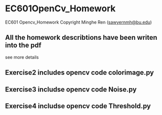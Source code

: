 # EC601OpenCv_Homework
EC601 Opencv_Homework 
Copyright Minghe Ren (sawyernmh@bu.edu)


## All the homework describtions have been writen into the pdf
see more details

## Exercise2 includes opencv code colorimage.py

## Exercise3 includse opencv code Noise.py

## Exercise4 includse opencv code Threshold.py
